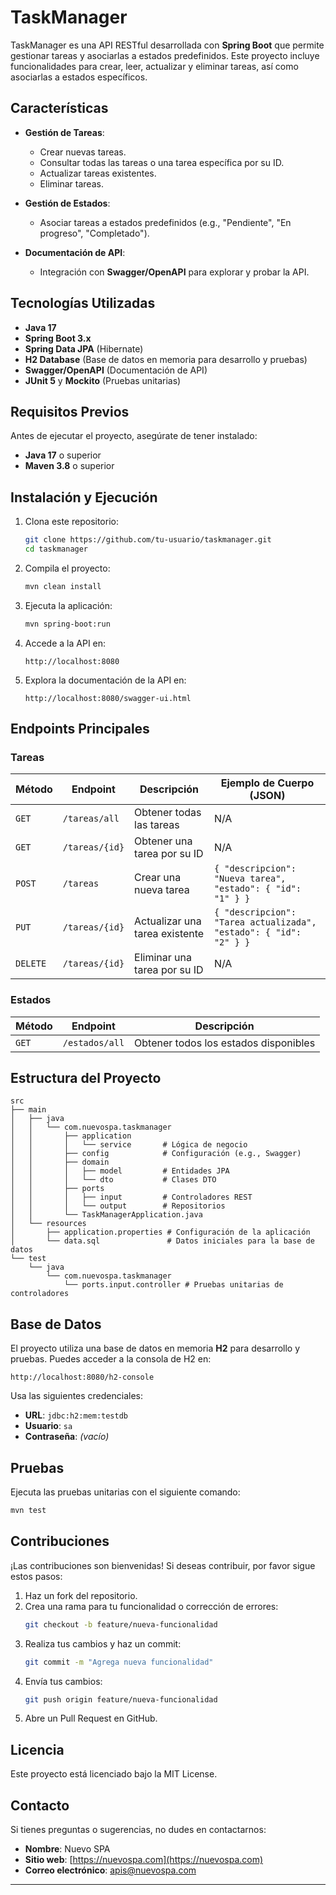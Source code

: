 # TaskManager

TaskManager es una API RESTful desarrollada con **Spring Boot** que permite gestionar tareas y asociarlas a estados predefinidos. Este proyecto incluye funcionalidades para crear, leer, actualizar y eliminar tareas, así como asociarlas a estados específicos.

## Características

- **Gestión de Tareas**:
  - Crear nuevas tareas.
  - Consultar todas las tareas o una tarea específica por su ID.
  - Actualizar tareas existentes.
  - Eliminar tareas.

- **Gestión de Estados**:
  - Asociar tareas a estados predefinidos (e.g., "Pendiente", "En progreso", "Completado").

- **Documentación de API**:
  - Integración con **Swagger/OpenAPI** para explorar y probar la API.

## Tecnologías Utilizadas

- **Java 17**
- **Spring Boot 3.x**
- **Spring Data JPA** (Hibernate)
- **H2 Database** (Base de datos en memoria para desarrollo y pruebas)
- **Swagger/OpenAPI** (Documentación de API)
- **JUnit 5** y **Mockito** (Pruebas unitarias)

## Requisitos Previos

Antes de ejecutar el proyecto, asegúrate de tener instalado:

- **Java 17** o superior
- **Maven 3.8** o superior

## Instalación y Ejecución

1. Clona este repositorio:
   ```bash
   git clone https://github.com/tu-usuario/taskmanager.git
   cd taskmanager
   ```

2. Compila el proyecto:
   ```bash
   mvn clean install
   ```

3. Ejecuta la aplicación:
   ```bash
   mvn spring-boot:run
   ```

4. Accede a la API en:
   ```
   http://localhost:8080
   ```

5. Explora la documentación de la API en:
   ```
   http://localhost:8080/swagger-ui.html
   ```

## Endpoints Principales

### Tareas

| Método | Endpoint         | Descripción                          | Ejemplo de Cuerpo (JSON) |
|--------|------------------|--------------------------------------|--------------------------|
| `GET`  | `/tareas/all`    | Obtener todas las tareas             | N/A                      |
| `GET`  | `/tareas/{id}`   | Obtener una tarea por su ID          | N/A                      |
| `POST` | `/tareas`        | Crear una nueva tarea                | `{ "descripcion": "Nueva tarea", "estado": { "id": "1" } }` |
| `PUT`  | `/tareas/{id}`   | Actualizar una tarea existente       | `{ "descripcion": "Tarea actualizada", "estado": { "id": "2" } }` |
| `DELETE` | `/tareas/{id}` | Eliminar una tarea por su ID         | N/A                      |

### Estados

| Método | Endpoint         | Descripción                          |
|--------|------------------|--------------------------------------|
| `GET`  | `/estados/all`   | Obtener todos los estados disponibles |

## Estructura del Proyecto

```
src
├── main
│   ├── java
│   │   └── com.nuevospa.taskmanager
│   │       ├── application
│   │       │   └── service       # Lógica de negocio
│   │       ├── config            # Configuración (e.g., Swagger)
│   │       ├── domain
│   │       │   ├── model         # Entidades JPA
│   │       │   └── dto           # Clases DTO
│   │       ├── ports
│   │       │   ├── input         # Controladores REST
│   │       │   └── output        # Repositorios
│   │       └── TaskManagerApplication.java
│   └── resources
│       ├── application.properties # Configuración de la aplicación
│       └── data.sql               # Datos iniciales para la base de datos
└── test
    └── java
        └── com.nuevospa.taskmanager
            └── ports.input.controller # Pruebas unitarias de controladores
```

## Base de Datos

El proyecto utiliza una base de datos en memoria **H2** para desarrollo y pruebas. Puedes acceder a la consola de H2 en:

```
http://localhost:8080/h2-console
```

Usa las siguientes credenciales:
- **URL**: `jdbc:h2:mem:testdb`
- **Usuario**: `sa`
- **Contraseña**: *(vacío)*

## Pruebas

Ejecuta las pruebas unitarias con el siguiente comando:

```bash
mvn test
```

## Contribuciones

¡Las contribuciones son bienvenidas! Si deseas contribuir, por favor sigue estos pasos:

1. Haz un fork del repositorio.
2. Crea una rama para tu funcionalidad o corrección de errores:
   ```bash
   git checkout -b feature/nueva-funcionalidad
   ```
3. Realiza tus cambios y haz un commit:
   ```bash
   git commit -m "Agrega nueva funcionalidad"
   ```
4. Envía tus cambios:
   ```bash
   git push origin feature/nueva-funcionalidad
   ```
5. Abre un Pull Request en GitHub.

## Licencia

Este proyecto está licenciado bajo la MIT License.

## Contacto

Si tienes preguntas o sugerencias, no dudes en contactarnos:

- **Nombre**: Nuevo SPA
- **Sitio web**: [https://nuevospa.com](https://nuevospa.com)
- **Correo electrónico**: apis@nuevospa.com

---

